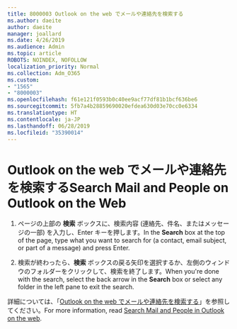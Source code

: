 ```yaml
---
title: 8000003 Outlook on the web でメールや連絡先を検索する
ms.author: daeite
author: daeite
manager: joallard
ms.date: 4/26/2019
ms.audience: Admin
ms.topic: article
ROBOTS: NOINDEX, NOFOLLOW
localization_priority: Normal
ms.collection: Adm_O365
ms.custom:
- "1565"
- "8000003"
ms.openlocfilehash: f61e121f0593b0c40ee9acf77df81b1bcf636be6
ms.sourcegitcommit: 5fb7a4b28859690020efdea630d03e70cc0e6334
ms.translationtype: HT
ms.contentlocale: ja-JP
ms.lasthandoff: 06/28/2019
ms.locfileid: "35390014"
---
```

# <a name="search-mail-and-people-on-outlook-on-the-web"></a><span data-ttu-id="649c5-102">Outlook on the web でメールや連絡先を検索する</span><span class="sxs-lookup"><span data-stu-id="649c5-102">Search Mail and People on Outlook on the Web</span></span>

1. <span data-ttu-id="649c5-103">ページの上部の **検索** ボックスに、検索内容 (連絡先、件名、またはメッセージの一部) を入力し、Enter キーを押します。</span><span class="sxs-lookup"><span data-stu-id="649c5-103">In the **Search** box at the top of the page, type what you want to search for (a contact, email subject, or part of a message) and press Enter.</span></span>

2. <span data-ttu-id="649c5-104">検索が終わったら、**検索** ボックスの戻る矢印を選択するか、左側のウィンドウのフォルダーをクリックして、検索を終了します。</span><span class="sxs-lookup"><span data-stu-id="649c5-104">When you're done with the search, select the back arrow in the **Search** box or select any folder in the left pane to exit the search.</span></span>

<span data-ttu-id="649c5-105">詳細については、「[Outlook on the web でメールや連絡先を検索する](https://support.office.com/article/b27e5eb7-3255-4c61-bf16-1c6a16bc2e6b)」を参照してください。</span><span class="sxs-lookup"><span data-stu-id="649c5-105">For more information, read [Search Mail and People in Outlook on the web](https://support.office.com/article/b27e5eb7-3255-4c61-bf16-1c6a16bc2e6b).</span></span>